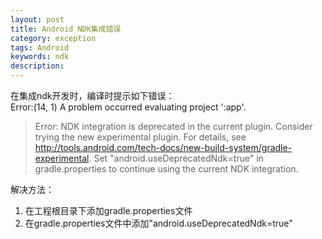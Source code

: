 ```yaml
---
layout: post
title: Android NDK集成错误
category: exception
tags: Android
keywords: ndk
description:
---
```


在集成ndk开发时，编译时提示如下错误：  
Error:(14, 1) A problem occurred evaluating project ':app'.
> Error: NDK integration is deprecated in the current plugin.  Consider trying the new experimental plugin.  For details, see http://tools.android.com/tech-docs/new-build-system/gradle-experimental.  Set "android.useDeprecatedNdk=true" in gradle.properties to continue using the current NDK integration.

解决方法：
1. 在工程根目录下添加gradle.properties文件
2. 在gradle.properties文件中添加"android.useDeprecatedNdk=true"
